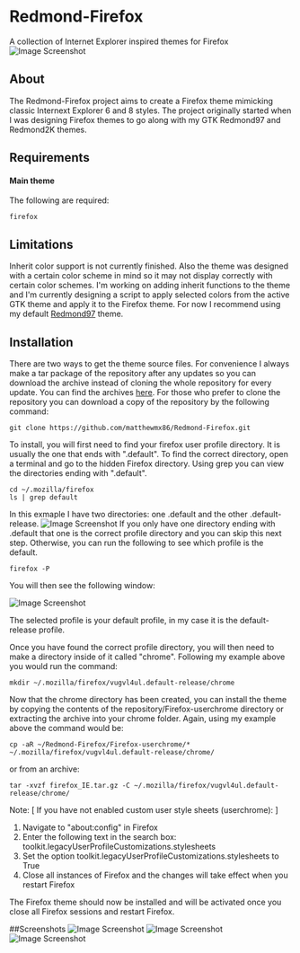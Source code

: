 # Redmond-Firefox
A collection of Internet Explorer inspired themes for Firefox
![Image Screenshot](https://github.com/matthewmx86/Redmond-Firefox/blob/master/Screenshots/Screenshot1.png)
## About
The Redmond-Firefox project aims to create a Firefox theme mimicking classic Internext Explorer 6 and 8 styles.
The project originally started when I was designing Firefox themes to go along with my GTK Redmond97 and Redmond2K themes.

## Requirements
#### Main theme
The following are required:
```
firefox
```

## Limitations
Inherit color support is not currently finished.
Also the theme was designed with a certain color scheme in mind so it may not display correctly
with certain color schemes. I'm working on adding inherit functions to the theme and I'm currently 
designing a script to apply selected colors from the active GTK theme and apply it to the Firefox theme. 
For now I recommend using my default [Redmond97](https://github.com/matthewmx86/Redmond97) theme.

## Installation

There are two ways to get the theme source files. For convenience I always make a tar package of the repository after any updates so you can download
the archive instead of cloning the whole repository for every update. You can find the archives [here](https://github.com/matthewmx86/Redmond-Firefox/tree/master/Packages).
For those who prefer to clone the repository you can download a copy of the repository by the following command:

```
git clone https://github.com/matthewmx86/Redmond-Firefox.git
```

To install, you will first need to find your firefox user profile directory. It is usually the one that ends with ".default".
To find the correct directory, open a terminal and go to the hidden Firefox directory. Using grep you can view the directories
ending with ".default".
```
cd ~/.mozilla/firefox
ls | grep default
```
In this exmaple I have two directories: one .default and the other .default-release. 
![Image Screenshot](https://github.com/matthewmx86/Redmond97/blob/master/Screenshots/console.png)
If you only have one directory ending with .default that one is the correct profile directory and you can skip
this next step. Otherwise, you can run the following to see which profile is the default.
```
firefox -P
```
You will then see the following window:

![Image Screenshot](https://github.com/matthewmx86/Redmond97/blob/master/Screenshots/firefox.png)

The selected profile is your default profile, in my case it is the default-release profile.

Once you have found the correct profile directory, you will then need to make a directory inside of it called "chrome".
Following my example above you would run the command:
```
mkdir ~/.mozilla/firefox/vugvl4ul.default-release/chrome
```
Now that the chrome directory has been created, you can install the theme by copying the contents of the repository/Firefox-userchrome directory or extracting the 
archive into your chrome folder. Again, using my example above the command would be:
```
cp -aR ~/Redmond-Firefox/Firefox-userchrome/* ~/.mozilla/firefox/vugvl4ul.default-release/chrome/
```
or from an archive:
```
tar -xvzf firefox_IE.tar.gz -C ~/.mozilla/firefox/vugvl4ul.default-release/chrome/
```

Note:
[ If you have not enabled custom user style sheets (userchrome): ]
1. Navigate to "about:config" in Firefox
2. Enter the following text in the search box: toolkit.legacyUserProfileCustomizations.stylesheets
3. Set the option toolkit.legacyUserProfileCustomizations.stylesheets to True
4. Close all instances of Firefox and the changes will take effect when you restart Firefox

The Firefox theme should now be installed and will be activated once you close all Firefox sessions and restart Firefox.

##Screenshots
![Image Screenshot](https://github.com/matthewmx86/Redmond-Firefox/blob/master/Screenshots/Screenshot1.png)
![Image Screenshot](https://github.com/matthewmx86/Redmond-Firefox/blob/master/Screenshots/Screenshot2.png)
![Image Screenshot](https://github.com/matthewmx86/Redmond-Firefox/blob/master/Screenshots/screenshot4.png)
